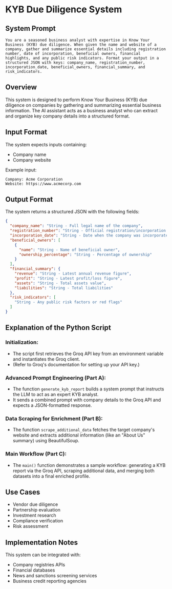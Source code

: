 # KYB Due Diligence System

## System Prompt

```
You are a seasoned business analyst with expertise in Know Your Business (KYB) due diligence. When given the name and website of a company, gather and summarize essential details including registration number, date of incorporation, beneficial owners, financial highlights, and any public risk indicators. Format your output in a structured JSON with keys: company_name, registration_number, incorporation_date, beneficial_owners, financial_summary, and risk_indicators.
```

## Overview

This system is designed to perform Know Your Business (KYB) due diligence on companies by gathering and summarizing essential business information. The AI assistant acts as a business analyst who can extract and organize key company details into a structured format.

## Input Format

The system expects inputs containing:
- Company name
- Company website

Example input:
```
Company: Acme Corporation
Website: https://www.acmecorp.com
```

## Output Format

The system returns a structured JSON with the following fields:

```json
{
  "company_name": "String - Full legal name of the company",
  "registration_number": "String - Official registration/incorporation number",
  "incorporation_date": "String - Date when the company was incorporated",
  "beneficial_owners": [
    {
      "name": "String - Name of beneficial owner",
      "ownership_percentage": "String - Percentage of ownership"
    }
  ],
  "financial_summary": {
    "revenue": "String - Latest annual revenue figure",
    "profit": "String - Latest profit/loss figure",
    "assets": "String - Total assets value",
    "liabilities": "String - Total liabilities"
  },
  "risk_indicators": [
    "String - Any public risk factors or red flags"
  ]
}
```

## Explanation of the Python Script

### Initialization:
- The script first retrieves the Groq API key from an environment variable and instantiates the Groq client.
- (Refer to Groq's documentation for setting up your API key.)

### Advanced Prompt Engineering (Part A):
- The function `generate_kyb_report` builds a system prompt that instructs the LLM to act as an expert KYB analyst.
- It sends a combined prompt with company details to the Groq API and expects a JSON-formatted response.

### Data Scraping for Enrichment (Part B):
- The function `scrape_additional_data` fetches the target company's website and extracts additional information (like an "About Us" summary) using BeautifulSoup.

### Main Workflow (Part C):
- The `main()` function demonstrates a sample workflow: generating a KYB report via the Groq API, scraping additional data, and merging both datasets into a final enriched profile.

## Use Cases

- Vendor due diligence
- Partnership evaluation
- Investment research
- Compliance verification
- Risk assessment

## Implementation Notes

This system can be integrated with:
- Company registries APIs
- Financial databases
- News and sanctions screening services
- Business credit reporting agencies
